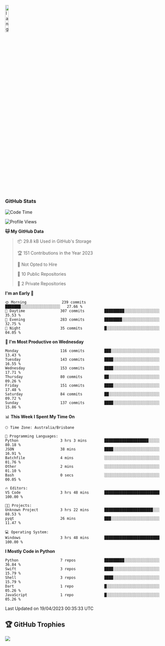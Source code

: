 <p align="left"><img width=15%" src="https://github.com/alansmathew/alansmathew/raw/master/lang.gif" alt="lang image here" /></p>

# <h3 align="left">GitHub Stats</h3>

<!--START_SECTION:waka-->
![Code Time](http://img.shields.io/badge/Code%20Time-195%20hrs%2031%20mins-blue)

![Profile Views](http://img.shields.io/badge/Profile%20Views-1-blue)

**🐱 My GitHub Data** 

> 📦 29.8 kB Used in GitHub's Storage 
 > 
> 🏆 151 Contributions in the Year 2023
 > 
> 🚫 Not Opted to Hire
 > 
> 📜 10 Public Repositories 
 > 
> 🔑 2 Private Repositories 
 > 
**I'm an Early 🐤** 

```text
🌞 Morning                239 commits         ███████░░░░░░░░░░░░░░░░░░   27.66 % 
🌆 Daytime                307 commits         █████████░░░░░░░░░░░░░░░░   35.53 % 
🌃 Evening                283 commits         ████████░░░░░░░░░░░░░░░░░   32.75 % 
🌙 Night                  35 commits          █░░░░░░░░░░░░░░░░░░░░░░░░   04.05 % 
```
📅 **I'm Most Productive on Wednesday** 

```text
Monday                   116 commits         ███░░░░░░░░░░░░░░░░░░░░░░   13.43 % 
Tuesday                  143 commits         ████░░░░░░░░░░░░░░░░░░░░░   16.55 % 
Wednesday                153 commits         ████░░░░░░░░░░░░░░░░░░░░░   17.71 % 
Thursday                 80 commits          ██░░░░░░░░░░░░░░░░░░░░░░░   09.26 % 
Friday                   151 commits         ████░░░░░░░░░░░░░░░░░░░░░   17.48 % 
Saturday                 84 commits          ██░░░░░░░░░░░░░░░░░░░░░░░   09.72 % 
Sunday                   137 commits         ████░░░░░░░░░░░░░░░░░░░░░   15.86 % 
```


📊 **This Week I Spent My Time On** 

```text
🕑︎ Time Zone: Australia/Brisbane

💬 Programming Languages: 
Python                   3 hrs 3 mins        ████████████████████░░░░░   80.18 % 
JSON                     38 mins             ████░░░░░░░░░░░░░░░░░░░░░   16.91 % 
Batchfile                4 mins              ░░░░░░░░░░░░░░░░░░░░░░░░░   01.76 % 
Other                    2 mins              ░░░░░░░░░░░░░░░░░░░░░░░░░   01.10 % 
Bash                     0 secs              ░░░░░░░░░░░░░░░░░░░░░░░░░   00.05 % 

🔥 Editors: 
VS Code                  3 hrs 48 mins       █████████████████████████   100.00 % 

🐱‍💻 Projects: 
Unknown Project          3 hrs 22 mins       ██████████████████████░░░   88.53 % 
pyqt                     26 mins             ███░░░░░░░░░░░░░░░░░░░░░░   11.47 % 

💻 Operating System: 
Windows                  3 hrs 48 mins       █████████████████████████   100.00 % 
```

**I Mostly Code in Python** 

```text
Python                   7 repos             █████████░░░░░░░░░░░░░░░░   36.84 % 
Swift                    3 repos             ████░░░░░░░░░░░░░░░░░░░░░   15.79 % 
Shell                    3 repos             ████░░░░░░░░░░░░░░░░░░░░░   15.79 % 
Dart                     1 repo              █░░░░░░░░░░░░░░░░░░░░░░░░   05.26 % 
JavaScript               1 repo              █░░░░░░░░░░░░░░░░░░░░░░░░   05.26 % 
```




 Last Updated on 19/04/2023 00:35:33 UTC
<!--END_SECTION:waka-->

## 🏆 GitHub Trophies

![](https://github-profile-trophy.vercel.app/?username=samh06&theme=discord&no-frame=true&no-bg=false&margin-w=4)
